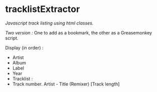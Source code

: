 tracklistExtractor
==================

*Javascript track listing using html classes.*

_Two version :_ One to add as a bookmark, the other as a Greasemonkey script.


Display (in order) :
 * Artist
 * Album
 * Label
 * Year
 * Tracklist : 
  * Track number. Artist - Title (Remixer) [Track length]

